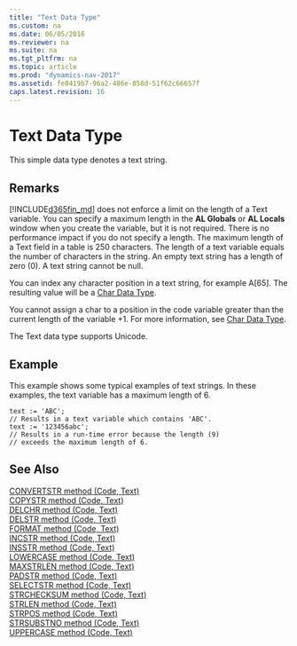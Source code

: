 ```yaml
---
title: "Text Data Type"
ms.custom: na
ms.date: 06/05/2016
ms.reviewer: na
ms.suite: na
ms.tgt_pltfrm: na
ms.topic: article
ms.prod: "dynamics-nav-2017"
ms.assetid: fe8419b7-96a2-486e-858d-51f62c66657f
caps.latest.revision: 16
---
```

# Text Data Type
This simple data type denotes a text string.  
  
## Remarks  
 [!INCLUDE[d365fin_md](../includes/d365fin_md.md)] does not enforce a limit on the length of a Text variable. You can specify a maximum length in the **AL Globals** or **AL Locals** window when you create the variable, but it is not required. There is no performance impact if you do not specify a length. The maximum length of a Text field in a table is 250 characters. The length of a text variable equals the number of characters in the string. An empty text string has a length of zero \(0\). A text string cannot be null.  
  
 You can index any character position in a text string, for example A[65]. The resulting value will be a [Char Data Type](Char-data-type.md).  
  
 You cannot assign a char to a position in the code variable greater than the current length of the variable +1. For more information, see [Char Data Type](Char-data-type.md).  
  
 The Text data type supports Unicode.  
  
## Example  
 This example shows some typical examples of text strings. In these examples, the text variable has a maximum length of 6.  
  
```  
text := 'ABC';  
// Results in a text variable which contains 'ABC'.  
text := '123456abc';  
// Results in a run-time error because the length (9)  
// exceeds the maximum length of 6.  
```  
  
## See Also  
 [CONVERTSTR method \(Code, Text\)](CONVERTSTR-method--Code--Text-.md)   
 [COPYSTR method \(Code, Text\)](COPYSTR-method--Code--Text-.md)   
 [DELCHR method \(Code, Text\)](DELCHR-method--Code--Text-.md)   
 [DELSTR method \(Code, Text\)](DELSTR-method--Code--Text-.md)   
 [FORMAT method \(Code, Text\)](FORMAT-method--Code--Text-.md)   
 [INCSTR method \(Code, Text\)](INCSTR-method--Code--Text-.md)   
 [INSSTR method \(Code, Text\)](INSSTR-method--Code--Text-.md)   
 [LOWERCASE method \(Code, Text\)](LOWERCASE-method--Code--Text-.md)   
 [MAXSTRLEN method \(Code, Text\)](MAXSTRLEN-method--Code--Text-.md)   
 [PADSTR method \(Code, Text\)](PADSTR-method--Code--Text-.md)   
 [SELECTSTR method \(Code, Text\)](SELECTSTR-method--Code--Text-.md)   
 [STRCHECKSUM method \(Code, Text\)](STRCHECKSUM-method--Code--Text-.md)   
 [STRLEN method \(Code, Text\)](STRLEN-method--Code--Text-.md)   
 [STRPOS method \(Code, Text\)](STRPOS-method--Code--Text-.md)   
 [STRSUBSTNO method \(Code, Text\)](STRSUBSTNO-method--Code--Text-.md)   
 [UPPERCASE method \(Code, Text\)](UPPERCASE-method--Code--Text-.md)
